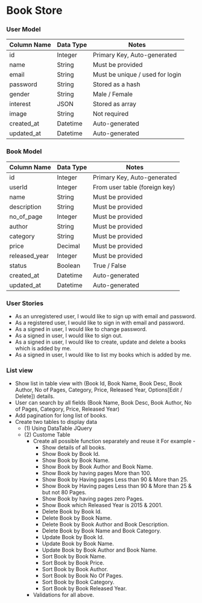 
# Book Store 


### User Model

| Column Name | Data Type | Notes |
| --------------- | ------------- | ------------------------------ |
| id | Integer | Primary Key, Auto-generated |
| name | String | Must be provided |
| email | String | Must be unique / used for login |
| password | String | Stored as a hash |
| gender | String | Male / Female |
| interest | JSON | Stored as array |
| image | String | Not required  |
| created_at | Datetime | Auto-generated |
| updated_at | Datetime | Auto-generated |



### Book Model

| Column Name | Data Type | Notes |
| --------------- | ------------- | ------------------------------ |
| id | Integer | Primary Key, Auto-generated |
| userId | Integer | From user table (foreign key) |
| name | String | Must be provided |
| description | String | Must be provided |
| no_of_page | Integer | Must be provided |
| author | String | Must be provided |
| category | String | Must be provided |
| price | Decimal | Must be provided |
| released_year | Integer | Must be provided |
| status | Boolean | True / False |
| created_at | Datetime | Auto-generated |
| updated_at | Datetime | Auto-generated |



### User Stories
* As an unregistered user, I would like to sign up with email and password.
* As a registered user, I would like to sign in with email and password.
* As a signed in user, I would like to change password.
* As a signed in user, I would like to sign out.
* As a signed in user, I would like to create, update and delete a books which is added by me.
* As a signed in user, I would like to list my books which is added by me.



### List view
* Show list in table view with (Book Id, Book Name, Book Desc, Book Author, No of Pages, Category, Price, Released Year, Options[Edit / Delete]) details.
* User can search by all fields (Book Name, Book Desc, Book Author, No of Pages, Category, Price, Released Year)
* Add pagination for long list of books.
* Create two tables to display data 
    * (1) Using DataTable JQuery
    * (2) Custome Table
        * Create all possible function separately and reuse it
        For example - 
            * Show details of all books.
            * Show Book by Book Id.
            * Show Book by Book Name.
            * Show Book by Book Author and Book Name.
            * Show Book by having pages More than 100.
            * Show Book by Having pages Less than 90 & More than 25.
            * Show Book by Having pages Less than 90 & More than 25 & but not 80 Pages.
            * Show Book by having pages zero Pages.
            * Show Book which Released Year is 2015 & 2001.
            * Delete Book by Book Id.
            * Delete Book by Book Name.
            * Delete Book by Book Author and Book Description.
            * Delete Book by Book Name and Book Category.
            * Update Book by Book Id.
            * Update Book by Book Name.
            * Update Book by Book Author and Book Name.
            * Sort Book by Book Name.
            * Sort Book by Book Price.
            * Sort Book by Book Author.
            * Sort Book by Book No Of Pages.
            * Sort Book by Book Category.
            * Sort Book by Book Released Year.
        * Validations for all above.
